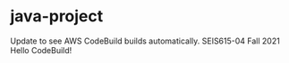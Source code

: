 # java-project
Update to see AWS CodeBuild builds automatically.
SEIS615-04 Fall 2021 Hello CodeBuild!
